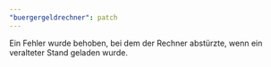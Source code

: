```yaml
---
"buergergeldrechner": patch
---
```


Ein Fehler wurde behoben, bei dem der Rechner abstürzte, wenn ein veralteter Stand geladen wurde.
